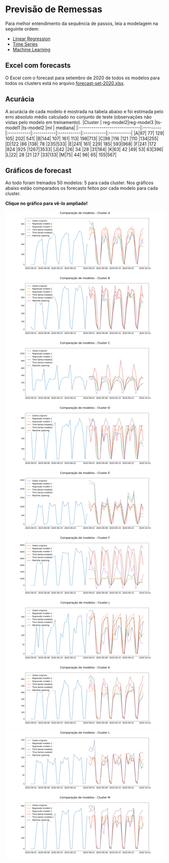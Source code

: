 # Previsão de Remessas
Para melhor entendimento da sequência de passos, leia a modelagem na seguinte ordem:
- [Linear Regression](<Linear Regression.ipynb>)
- [Time Series](<Time Series.ipynb>)
- [Machine Learning ](<Machine Learning.ipynb>)

## Excel com forecasts
O Excel com o forecast para setembro de 2020 de todos os modelos para todos os clusters está no arquivo [forecast-set-2020.xlsx](forecast-set-2020.xlsx).

## Acurácia
A acurácia de cada modelo é mostrada na tabela abaixo e foi estimada pelo erro absoluto médio calculado no conjunto de teste (observações não vistas pelo modelo em treinamento).
|Cluster                       | reg-model2|reg-model3 |ts-model1 |ts-model2 |ml | mediana|
|:------------------------------|:---------|:-----------|:-----------|:-----------|:-----------|:-----------|
|A|97|	77|	129|	105|	202| 541|
|B|144|	107|	161|	113|	198|713|
|C|98	|116	|121	|110	|134|255|
|D|122	|86	|138|	78	|235|533|
|E|241|	161|	229|	185|	593|968|
|F|241	|172	|824	|925	|1267|3533|
|J|42	|26|	34	|28	|31|184|
|K|63|	42	|49|	53|	63|396|
|L|22|	28	|21	|27	|33|133|
|M|75|	44|	96|	65|	155|567|



## Gráficos de forecast
Ao todo foram treinados 50 modelos: 5 para cada cluster. Nos gráficos abaixo estão comparados os forecasts feitos por cada modelo para cada cluster.

**Clique no gráfico para vê-lo ampliado!**

<img src='graficos/A-comparacao.png'>
<img src='graficos/B-comparacao.png'>
<img src='graficos/C-comparacao.png'>
<img src='graficos/D-comparacao.png'>
<img src='graficos/E-comparacao.png'>
<img src='graficos/F-comparacao.png'>
<img src='graficos/J-comparacao.png'>
<img src='graficos/K-comparacao.png'>
<img src='graficos/L-comparacao.png'>
<img src='graficos/M-comparacao.png'>

